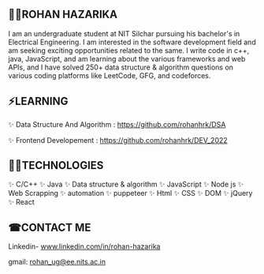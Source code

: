 ## 👨‍🎓ROHAN HAZARIKA

I am an undergraduate student at NIT Silchar pursuing his bachelor's in Electrical Engineering. I am interested in the software development field and am seeking exciting opportunities related to the same. I write code in c++, java, JavaScript, and am learning about the various frameworks and web APIs, and I have solved 250+ data structure & algorithm questions on various coding platforms like LeetCode, GFG, and codeforces.

## ⚡LEARNING

✨ Data Structure And Algorithm : https://github.com/rohanhrk/DSA

✨ Frontend Developement : https://github.com/rohanhrk/DEV_2022

## 👩‍💻TECHNOLOGIES

✨ C/C++
✨ Java
✨ Data structure & algorithm
✨ JavaScript
✨ Node js
✨ Web Scrapping
✨ automation
✨ puppeteer
✨ Html
✨ CSS
✨ DOM
✨ jQuery
✨ React

## ☎CONTACT ME

Linkedin- www.linkedin.com/in/rohan-hazarika

gmail: rohan_ug@ee.nits.ac.in
